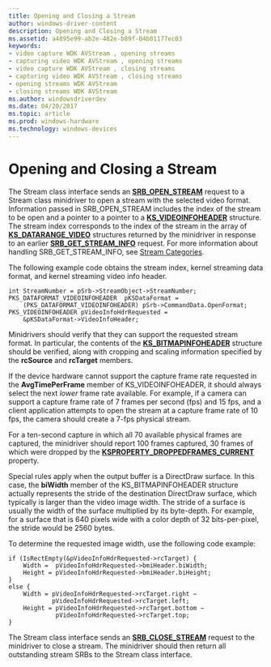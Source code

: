 ```yaml
---
title: Opening and Closing a Stream
author: windows-driver-content
description: Opening and Closing a Stream
ms.assetid: a4895e99-ab2e-482e-b89f-04b01177ec03
keywords:
- video capture WDK AVStream , opening streams
- capturing video WDK AVStream , opening streams
- video capture WDK AVStream , closing streams
- capturing video WDK AVStream , closing streams
- opening streams WDK AVStream
- closing streams WDK AVStream
ms.author: windowsdriverdev
ms.date: 04/20/2017
ms.topic: article
ms.prod: windows-hardware
ms.technology: windows-devices
---
```


# Opening and Closing a Stream


The Stream class interface sends an [**SRB\_OPEN\_STREAM**](https://msdn.microsoft.com/library/windows/hardware/ff568191) request to a Stream class minidriver to open a stream with the selected video format. Information passed in SRB\_OPEN\_STREAM includes the index of the stream to be open and a pointer to a pointer to a [**KS\_VIDEOINFOHEADER**](https://msdn.microsoft.com/library/windows/hardware/ff567700) structure. The stream index corresponds to the index of the stream in the array of [**KS\_DATARANGE\_VIDEO**](https://msdn.microsoft.com/library/windows/hardware/ff567628) structures returned by the minidriver in response to an earlier [**SRB\_GET\_STREAM\_INFO**](https://msdn.microsoft.com/library/windows/hardware/ff568173) request. For more information about handling SRB\_GET\_STREAM\_INFO, see [Stream Categories](stream-categories.md).

The following example code obtains the stream index, kernel streaming data format, and kernel streaming video info header.

```
int StreamNumber = pSrb->StreamObject->StreamNumber;
PKS_DATAFORMAT_VIDEOINFOHEADER  pKSDataFormat = 
    (PKS_DATAFORMAT_VIDEOINFOHEADER) pSrb->CommandData.OpenFormat;
PKS_VIDEOINFOHEADER pVideoInfoHdrRequested = 
    &pKSDataFormat->VideoInfoHeader;
```

Minidrivers should verify that they can support the requested stream format. In particular, the contents of the [**KS\_BITMAPINFOHEADER**](https://msdn.microsoft.com/library/windows/hardware/ff567305) structure should be verified, along with cropping and scaling information specified by the **rcSource** and **rcTarget** members.

If the device hardware cannot support the capture frame rate requested in the **AvgTimePerFrame** member of KS\_VIDEOINFOHEADER, it should always select the next *lower* frame rate available. For example, if a camera can support a capture frame rate of 7 frames per second (fps) and 15 fps, and a client application attempts to open the stream at a capture frame rate of 10 fps, the camera should create a 7-fps physical stream.

For a ten-second capture in which all 70 available physical frames are captured, the minidriver should report 100 frames captured, 30 frames of which were dropped by the [**KSPROPERTY\_DROPPEDFRAMES\_CURRENT**](https://msdn.microsoft.com/library/windows/hardware/ff565135) property.

Special rules apply when the output buffer is a DirectDraw surface. In this case, the **biWidth** member of the KS\_BITMAPINFOHEADER structure actually represents the stride of the destination DirectDraw surface, which typically is larger than the video image width. The stride of a surface is usually the width of the surface multiplied by its byte-depth. For example, for a surface that is 640 pixels wide with a color depth of 32 bits-per-pixel, the stride would be 2560 bytes.

To determine the requested image width, use the following code example:

```
if (IsRectEmpty(&pVideoInfoHdrRequested->rcTarget) {
    Width =  pVideoInfoHdrRequested->bmiHeader.biWidth;
    Height = pVideoInfoHdrRequested->bmiHeader.biHeight;
} 
else {
    Width = pVideoInfoHdrRequested->rcTarget.right − 
            pVideoInfoHdrRequested->rcTarget.left;
    Height = pVideoInfoHdrRequested->rcTarget.bottom − 
             pVideoInfoHdrRequested->rcTarget.top;
}
```

The Stream class interface sends an [**SRB\_CLOSE\_STREAM**](https://msdn.microsoft.com/library/windows/hardware/ff568165) request to the minidriver to close a stream. The minidriver should then return all outstanding stream SRBs to the Stream class interface.

 

 





